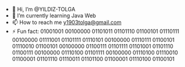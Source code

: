 - 👋 Hi, I’m @YILDIZ-TOLGA
- 🌱 I’m currently learning Java Web
- 📫 How to reach me y1903tolga@gmail.com
- ⚡ Fun fact: 01001001 00100000 01101011 01101110 01100101 01110111 00100000 01111001 01101111 01110101 00100000 01110111 01100101 01110010 01100101 00100000 01100111 01101111 01101001 01101110 01100111 00100000 01110100 01101111 00100000 01110100 01110010 01100001 01101110 01110011 01101100 01100001 01110100 01100101

<!---
YILDIZ-TOLGA/YILDIZ-TOLGA is a ✨ special ✨ repository because its `README.md` (this file) appears on your GitHub profile.
You can click the Preview link to take a look at your changes.
--->
